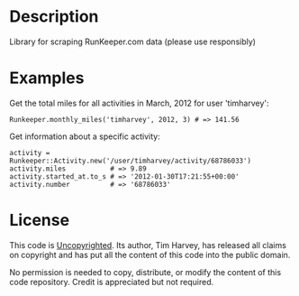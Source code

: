 # Description

Library for scraping RunKeeper.com data (please use responsibly)

# Examples

Get the total miles for all activities in March, 2012 for user
'timharvey':

    Runkeeper.monthly_miles('timharvey', 2012, 3) # => 141.56

Get information about a specific activity:

    activity = Runkeeper::Activity.new('/user/timharvey/activity/68786033')
    activity.miles           # => 9.89
    activity.started_at.to_s # => '2012-01-30T17:21:55+00:00'
    activity.number          # => '68786033'

# License

This code is [Uncopyrighted](http://mnmlist.com/uncopyright-and-a-minimalist-mindset/). Its author, Tim Harvey, has 
released all claims on copyright and has put all the content of this code into the public domain.

No permission is needed to copy, distribute, or modify the content of this code repository. Credit is appreciated 
but not required.
